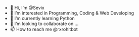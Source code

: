 - 👋 Hi, I’m @Sevix
- 👀 I’m interested in Programming, Coding & Web Developing 
- 🌱 I’m currently learning Python 
- 💞️ I’m looking to collaborate on ...
- 📫 How to reach me @rxrohitbot 

<!---
rxrohitbot/rxrohitbot is a ✨ special ✨ repository because its `README.md` (this file) appears on your GitHub profile.
You can click the Preview link to take a look at your changes.
--->

